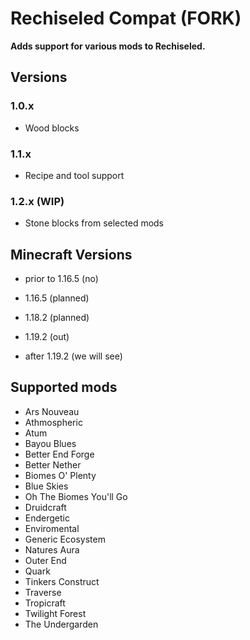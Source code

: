 # Rechiseled Compat (FORK)

**Adds support for various mods to Rechiseled.**

## Versions

### 1.0.x
- Wood blocks

### 1.1.x
- Recipe and tool support

### 1.2.x (WIP)
- Stone blocks from selected mods

## Minecraft Versions

* prior to 1.16.5 (no)

* 1.16.5 (planned)

* 1.18.2 (planned)

* 1.19.2 (out)

* after 1.19.2 (we will see)

## Supported mods
- Ars Nouveau
- Athmospheric
- Atum
- Bayou Blues
- Better End Forge
- Better Nether
- Biomes O' Plenty
- Blue Skies
- Oh The Biomes You'll Go
- Druidcraft
- Endergetic
- Enviromental
- Generic Ecosystem
- Natures Aura
- Outer End
- Quark
- Tinkers Construct
- Traverse
- Tropicraft
- Twilight Forest
- The Undergarden
